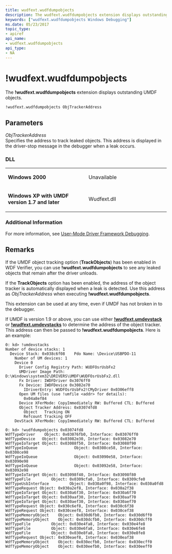 ```yaml
---
title: wudfext.wudfdumpobjects
description: The wudfext.wudfdumpobjects extension displays outstanding UMDF objects.
keywords: ["wudfext.wudfdumpobjects Windows Debugging"]
ms.date: 05/23/2017
topic_type:
- apiref
api_name:
- wudfext.wudfdumpobjects
api_type:
- NA
---
```


# !wudfext.wudfdumpobjects


The **!wudfext.wudfdumpobjects** extension displays outstanding UMDF objects.

```dbgcmd
!wudfext.wudfdumpobjects ObjTrackerAddress
```

## <span id="Parameters"></span><span id="parameters"></span><span id="PARAMETERS"></span>Parameters


<span id="_______ObjTrackerAddress______"></span><span id="_______objtrackeraddress______"></span><span id="_______OBJTRACKERADDRESS______"></span> *ObjTrackerAddress*   
Specifies the address to track leaked objects. This address is displayed in the driver-stop message in the debugger when a leak occurs.

### <span id="DLL"></span><span id="dll"></span>DLL

<table>
<colgroup>
<col width="50%" />
<col width="50%" />
</colgroup>
<tbody>
<tr class="odd">
<td align="left"><p><strong>Windows 2000</strong></p></td>
<td align="left"><p>Unavailable</p></td>
</tr>
<tr class="even">
<td align="left"><p><strong>Windows XP with UMDF version 1.7 and later</strong></p></td>
<td align="left"><p>Wudfext.dll</p></td>
</tr>
</tbody>
</table>

 

### <span id="Additional_Information"></span><span id="additional_information"></span><span id="ADDITIONAL_INFORMATION"></span>Additional Information

For more information, see [User-Mode Driver Framework Debugging](user-mode-driver-framework-debugging.md).

## Remarks

If the UMDF object tracking option (**TrackObjects**) has been enabled in WDF Verifier, you can use **!wudfext.wudfdumpobjects** to see any leaked objects that remain after the driver unloads.

If the **TrackObjects** option has been enabled, the address of the object tracker is automatically displayed when a leak is detected. Use this address as *ObjTrackerAddress* when executing **!wudfext.wudfdumpobjects**.

This extension can be used at any time, even if UMDF has not broken in to the debugger.

If UMDF is version 1.9 or above, you can use either [**!wudfext.umdevstack**](-wudfext-umdevstack.md) or [**!wudfext.umdevstacks**](-wudfext-umdevstacks.md) to determine the address of the object tracker. This address can then be passed to **!wudfext.wudfdumpobjects**. Here is an example:

```dbgcmd
0: kd> !umdevstacks 
Number of device stacks: 1
  Device Stack: 0x038c6f08    Pdo Name: \Device\USBPDO-11
    Number of UM devices: 1
    Device 0
      Driver Config Registry Path: WUDFOsrUsbFx2
      UMDriver Image Path: D:\Windows\system32\DRIVERS\UMDF\WUDFOsrUsbFx2.dll
      Fx Driver: IWDFDriver 0x3076ff0
      Fx Device: IWDFDevice 0x3082e70
        IDriverEntry: WUDFOsrUsbFx2!CMyDriver 0x0306eff8
      Open UM files (use !umfile <addr> for details): 
        0x04a8ef84
      Device XFerMode: CopyImmediately RW: Buffered CTL: Buffered
      Object Tracker Address: 0x03074fd8
        Object   Tracking ON
        Refcount Tracking OFF
    DevStack XFerMode: CopyImmediately RW: Buffered CTL: Buffered

0: kd> !wudfdumpobjects 0x03074fd8 
WdfTypeDriver    Object: 0x03076fb0, Interface: 0x03076ff0
WdfTypeDevice   Object: 0x03082e30, Interface: 0x03082e70
WdfTypeIoTarget Object: 0x03088f50, Interface: 0x03088f90
WdfTypeIoQueue                Object: 0x0308ce58, Interface: 0x0308ce98
WdfTypeIoQueue                Object: 0x03090e58, Interface: 0x03090e98
WdfTypeIoQueue                Object: 0x03092e58, Interface: 0x03092e98
WdfTypeIoTarget Object: 0x03098f40, Interface: 0x03098f80
WdfTypeFile         Object: 0x0309cfa0, Interface: 0x0309cfe0
WdfTypeUsbInterface         Object: 0x030a0f98, Interface: 0x030a0fd8
WdfTypeRequest Object: 0x030a2ef8, Interface: 0x030a2f38
WdfTypeIoTarget Object: 0x030a6f30, Interface: 0x030a6f70
WdfTypeIoTarget Object: 0x030aaf30, Interface: 0x030aaf70
WdfTypeIoTarget Object: 0x030aef30, Interface: 0x030aef70
WdfTypeRequest Object: 0x030c6ef8, Interface: 0x030c6f38
WdfTypeRequest Object: 0x030ceef8, Interface: 0x030cef38
WdfTypeMemoryObject    Object: 0x030d6fb0, Interface: 0x030d6ff0
WdfTypeMemoryObject    Object: 0x030dcfb0, Interface: 0x030dcff0
WdfTypeFile         Object: 0x030e4fa8, Interface: 0x030e4fe8
WdfTypeFile         Object: 0x030e6fa8, Interface: 0x030e6fe8
WdfTypeFile         Object: 0x030e8fa8, Interface: 0x030e8fe8
WdfTypeRequest Object: 0x030eaef8, Interface: 0x030eaf38
WdfTypeMemoryObject    Object: 0x030ecfb0, Interface: 0x030ecff0
WdfTypeMemoryObject    Object: 0x030eefb0, Interface: 0x030eeff0
```

 

 





